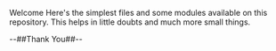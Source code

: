 Welcome
Here's the simplest files and some modules available on this repository.
This helps in little doubts and much more small things.

--##Thank You##--
